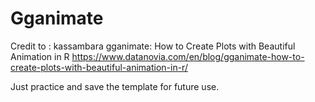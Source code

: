 # Gganimate
Credit to : kassambara
gganimate: How to Create Plots with Beautiful Animation in R
https://www.datanovia.com/en/blog/gganimate-how-to-create-plots-with-beautiful-animation-in-r/

Just practice and save the template for future use.
